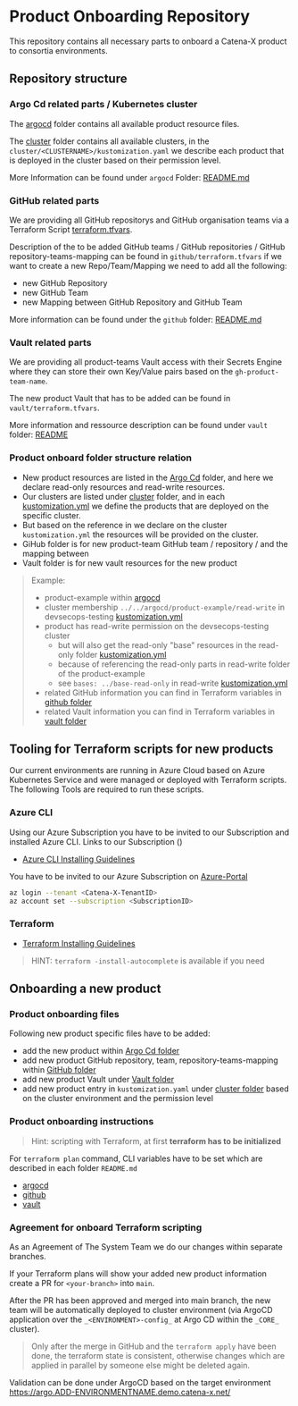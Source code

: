 # Product Onboarding Repository

This repository contains all necessary parts to onboard a Catena-X product to consortia environments.

## Repository structure

### Argo Cd related parts / Kubernetes cluster

The [argocd](argocd) folder contains all available product resource files.

The [cluster](cluster) folder contains all available clusters, in the `cluster/<CLUSTERNAME>/kustomization.yaml` we describe each product that is deployed in the cluster based on their permission level.

More Information can be found under `argocd` Folder: [README.md](argocd/README.md)

### GitHub related parts

We are providing all GitHub repositorys and GitHub organisation teams via a Terraform Script [terraform.tfvars](github/terraform.tfvars).

Description  of the to be added GitHub teams / GitHub repositories / GitHub repository-teams-mapping can be found in `github/terraform.tfvars` 
if we want to create a new Repo/Team/Mapping we need to add all the following:

- new GitHub Repository
- new GitHub Team
- new Mapping between GitHub Repository and GitHub Team

More information can be found under the `github` folder: [README.md](github/README.md)

### Vault related parts

We are providing all product-teams Vault access with their Secrets Engine where they can store their own  Key/Value pairs based on the `gh-product-team-name`.

The new product Vault that has to be added can be found in `vault/terraform.tfvars`.

More information and ressource description can be found under `vault` folder: [README](vault/README.md)

### Product onboard  folder structure relation

- New product resources are listed in the [Argo Cd](argocd) folder, and here we declare read-only resources and read-write resources. 
- Our clusters are listed under [cluster](cluster) folder, and in each [kustomization.yml](cluster/devsecops-testing/kustomization.yaml) we define the products that are deployed on the specific cluster. 
- But based on the reference in we declare on the cluster `kustomization.yml` the resources will be provided on the cluster.
- GiHub folder is for new product-team GitHub team / repository / and the mapping between
- Vault folder is for new vault resources for the new product

> Example:
> - product-example within [argocd](argocd/product-example) 
> - cluster membership `../../argocd/product-example/read-write` in devsecops-testing [kustomization.yml](cluster/devsecops-testing/kustomization.yaml) 
> - product has read-write permission on the devsecops-testing cluster 
>   - but will also get the read-only "base" resources in the read-only folder [kustomization.yml](argocd/product-example/base-read-only/kustomization.yaml)
>   - because of referencing the read-only parts in read-write folder of the product-example
>   - see `bases: ../base-read-only` in read-write [kustomization.yml](argocd/product-example/read-write/kustomization.yaml)
> - related GitHub information you can find in Terraform variables in [github folder](github/terraform.tfvars)
> - related Vault information you can find in Terraform variables in [vault folder](vault/terraform.tfvars)

## Tooling for Terraform scripts for new products

Our current environments are running in Azure Cloud based on Azure Kubernetes Service and were managed or deployed with Terraform scripts. The following Tools are required to run these scripts.

### Azure CLI

Using our Azure Subscription you have to be invited to our Subscription and installed Azure CLI.
Links to our Subscription ()

- [Azure CLI Installing Guidelines](https://learn.microsoft.com/en-us/cli/azure)

You have to be invited to our Azure Subscription on [Azure-Portal](https://portal.azure.com/#@catenax.onmicrosoft.com)

``` bash
az login --tenant <Catena-X-TenantID>
az account set --subscription <SubscriptionID>
```

### Terraform

- [Terraform Installing Guidelines](https://developer.hashicorp.com/terraform/downloads)

> HINT: `terraform -install-autocomplete` is available if you need

## Onboarding a new product

### Product onboarding files

Following new product specific files have to be added:

- add the new product within [Argo Cd folder](argocd)
- add new product GitHub repository, team, repository-teams-mapping within [GitHub folder](github)
- add new product Vault under [Vault folder](vault)
- add new product entry in `kustomization.yaml` under [cluster folder](cluster) based on the cluster environment and the permission level


### Product onboarding instructions 

> Hint: scripting with Terraform, at first **terraform has to be initialized**

For `terraform plan` command, CLI variables have to be set which are described in each folder `README.md`

- [argocd](argocd)
- [github](github)
- [vault](vault)

###  Agreement for onboard Terraform scripting 

As an Agreement of The System Team we do our changes within separate branches.

If your Terraform plans will show your added new product information create a PR for `<your-branch>` into `main`.

After the PR has been approved and merged into main branch, the new team will be
automatically deployed to cluster environment (via ArgoCD application over the `_<ENVIRONMENT>-config_` at Argo CD within the `_CORE_` cluster).

> Only after the merge in GitHub and the `terraform apply` have been done, the terraform state is consistent, otherwise changes which are applied in parallel by someone else might be deleted again.

Validation can be done under ArgoCD based on the target environment <https://argo.ADD-ENVIRONMENTNAME.demo.catena-x.net/>
